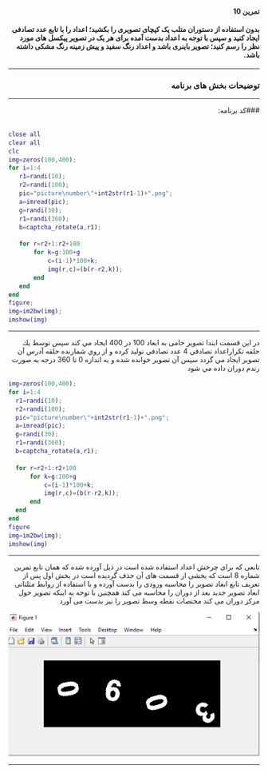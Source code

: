 <div dir="rtl">
 
#### تمرین 10
#### بدون استفاده از دستوران متلب یک کپچای تصویری را بکشید؛ اعداد را با تابع عدد تصادفی ایجاد کنید و سپس با توجه به اعداد بدست آمده برای هر یک در تصویر پیکسل های مورد نظر را رسم کنید؛ تصویر باینری باشد و اعداد رنگ سفید و پیش زمینه رنگ مشکی داشته باشد. <br />

***

### توضیحات بخش های برنامه
***
 ###کد برنامه: <br />

</div>

```matlab
   
close all
clear all
clc
img=zeros(100,400);
for i=1:4
   r1=randi(10);
   r2=randi(100);
   pic="picture\number\"+int2str(r1-1)+".png";
   a=imread(pic);
   g=randi(30);
   r1=randi(360);
   b=captcha_rotate(a,r1);
   
   for r=r2+1:r2+100
       for k=g:100+g
           c=(i-1)*100+k;
           img(r,c)=(b(r-r2,k));
       end
   end    
end 
figure;
img=im2bw(img);
imshow(img)

```
***
<div dir="rtl">
 در این قسمت ابتدا تصویر خامی به ابعاد 100 در 400 ايجاد مي كند سپس توسط يك حلقه تكراراعداد تصادفي 4 عدد تصادفي توليد كرده و از روي شمارنده حلقه آدرس آن تصوير ايجاد مي گردد سپس آن تصوير خوانده شده و به اندازه 0 تا 360 درجه به صورت رندم دوران داده مي شود 
 
 </div>
 
 ```matlab                                         
img=zeros(100,400);
for i=1:4
   r1=randi(10);
   r2=randi(100);
   pic="picture\number\"+int2str(r1-1)+".png";
   a=imread(pic);
   g=randi(30);
   r1=randi(360);
   b=captcha_rotate(a,r1);
   
   for r=r2+1:r2+100
       for k=g:100+g
           c=(i-1)*100+k;
           img(r,c)=(b(r-r2,k));
       end
   end    
end 
figure
img=im2bw(img);
imshow(img)                    
```
***
<div dir="rtl">
  تابعی که برای چرخش اعداد استفاده شده است در ذیل آورده شده که همان تابع تمرین شماره 8 است که بخشی از قسمت های آن حذف گردیده است
 در بخش اول پس از تعریف تابع ابعاد تصویر را محاسبه ورودی را بدست آورده و با استفاده از روابط مثلثاتی ابعاد تصویر جدید بعد از دوران را محاسبه می کند همچنین با توجه به اینکه تصویر حول مرکز دوران می کند مختصات نقطه وسط تصویر را نیز بدست می آورد
 
 </div>
 
![Image of Yaktocat](Resulte.PNG)
***
